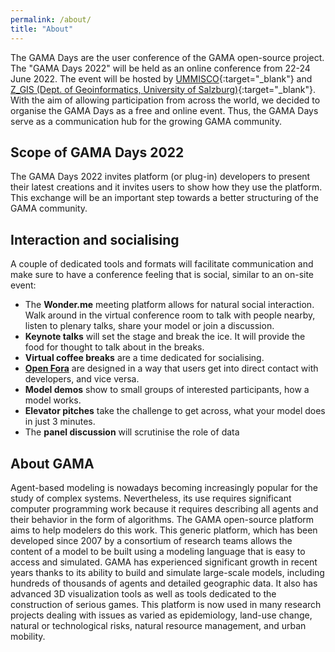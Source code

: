 ```yaml
---
permalink: /about/
title: "About"
---
```


The GAMA Days are the user conference of the GAMA open-source project. The "GAMA Days 2022" will be held as an online conference from 22-24 June 2022. The event will be hosted by [UMMISCO](https://www.ummisco.fr/){:target="_blank"} and [Z_GIS (Dept. of Geoinformatics, University of Salzburg)](https://www.plus.ac.at/geoinformatik/?lang=en){:target="_blank"}. With the aim of allowing participation from across the world, we decided to organise the GAMA Days as a free and online event. Thus, the GAMA Days serve as a communication hub for the growing GAMA community. 

## Scope of GAMA Days 2022

The GAMA Days 2022 invites platform (or plug-in) developers to present their latest creations and it invites users to show how they use the platform. This exchange will be an important step towards a better structuring of the GAMA community.

## Interaction and socialising

A couple of dedicated tools and formats will facilitate communication and make sure to have a conference feeling that is social, similar to an on-site event:

* The **Wonder.me** meeting platform allows for natural social interaction. Walk around in the virtual conference room to talk with people nearby, listen to plenary talks, share your model or join a discussion.
* **Keynote talks** will set the stage and break the ice. It will provide the food for thought to talk about in the breaks.
* **Virtual coffee breaks** are a time dedicated for socialising.
* [**Open Fora**](https://gama-platform.org/Gama-Days-2022/openfora) are designed in a way that users get into direct contact with developers, and vice versa.
* **Model demos** show to small groups of interested participants, how a model works. 
* **Elevator pitches** take the challenge to get across, what your model does in just 3 minutes. 
* The **panel discussion** will scrutinise the role of data

## About GAMA

Agent-based modeling is nowadays becoming increasingly popular for the study of complex systems. Nevertheless, its use requires significant computer programming work because it requires describing all agents and their behavior in the form of algorithms. The GAMA open-source platform aims to help modelers do this work. This generic platform, which has been developed since 2007 by a consortium of research teams allows the content of a model to be built using a modeling language that is easy to access and simulated. GAMA has experienced significant growth in recent years thanks to its ability to build and simulate large-scale models, including hundreds of thousands of agents and detailed geographic data. It also has advanced 3D visualization tools as well as tools dedicated to the construction of serious games. This platform is now used in many research projects dealing with issues as varied as epidemiology, land-use change, natural or technological risks, natural resource management, and urban mobility.


